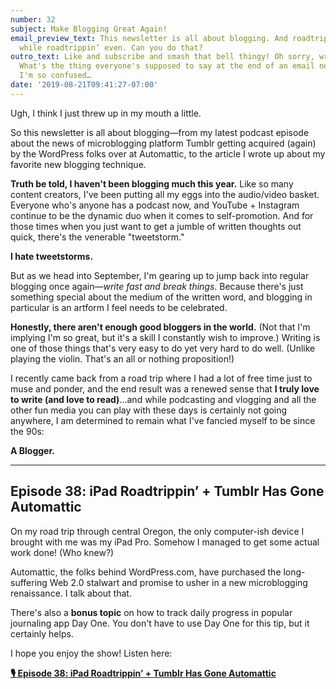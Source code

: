 ```yaml
---
number: 32
subject: Make Blogging Great Again!
email_preview_text: This newsletter is all about blogging. And roadtrippin’. And blogging
  while roadtrippin’ even. Can you do that?
outro_text: Like and subscribe and smash that bell thingy! Oh sorry, wrong medium.
  What's the thing everyone's supposed to say at the end of an email newsletter??
  I'm so confused…
date: '2019-08-21T09:41:27-07:00'
---
```


Ugh, I think I just threw up in my mouth a little.

So this newsletter is all about blogging—from my latest podcast episode about the news of microblogging platform Tumblr getting acquired (again) by the WordPress folks over at Automattic, to the article I wrote up about my favorite new blogging technique.

**Truth be told, I haven't been blogging much this year.** Like so many content creators, I've been putting all my eggs into the audio/video basket. Everyone who's anyone has a podcast now, and YouTube + Instagram continue to be the dynamic duo when it comes to self-promotion. And for those times when you just want to get a jumble of written thoughts out quick, there's the venerable "tweetstorm."

**I hate tweetstorms.**

But as we head into September, I'm gearing up to jump back into regular blogging once again—_write fast and break things_. Because there's just something special about the medium of the written word, and blogging in particular is an artform I feel needs to be celebrated.

**Honestly, there aren't enough good bloggers in the world.** (Not that I'm implying I'm so great, but it's a skill I constantly wish to improve.) Writing is one of those things that's very easy to do yet very hard to do well. (Unlike playing the violin. That's an all or nothing proposition!)

I recently came back from a road trip where I had a lot of free time just to muse and ponder, and the end result was a renewed sense that **I truly love to write (and love to read)**…and while podcasting and vlogging and all the other fun media you can play with these days is certainly not going anywhere, I am determined to remain what I've fancied myself to be since the 90s:

**A Blogger.**

---

## Episode 38: iPad Roadtrippin’ + Tumblr Has Gone Automattic

On my road trip through central Oregon, the only computer-ish device I brought with me was my iPad Pro. Somehow I managed to get some actual work done! (Who knew?)

Automattic, the folks behind WordPress.com, have purchased the long-suffering Web 2.0 stalwart and promise to usher in a new microblogging renaissance. I talk about that.

There's also a **bonus topic** on how to track daily progress in popular journaling app Day One. You don't have to use Day One for this tip, but it certainly helps.

I hope you enjoy the show! Listen here:

**[🎙 Episode 38: iPad Roadtrippin’ + Tumblr Has Gone Automattic ](https://jaredwhite.com/podcast/38)**